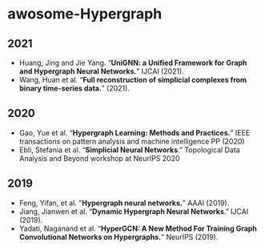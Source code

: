 # awosome-Hypergraph


## 2021
- Huang, Jing and Jie Yang. “**UniGNN: a Unified Framework for Graph and Hypergraph Neural Networks.**” IJCAI (2021).
- Wang, Huan et al. “**Full reconstruction of simplicial complexes from binary time-series data.**” (2021).

## 2020
- Gao, Yue et al. “**Hypergraph Learning: Methods and Practices.**” IEEE transactions on pattern analysis and machine intelligence PP (2020)
- Ebli, Stefania et al. “**Simplicial Neural Networks**.” Topological Data Analysis and Beyond workshop at NeurIPS 2020

## 2019
- Feng, Yifan, et al. "**Hypergraph neural networks.**" AAAI (2019).
- Jiang, Jianwen et al. “**Dynamic Hypergraph Neural Networks**.” IJCAI (2019).
- Yadati, Naganand et al. “**HyperGCN: A New Method For Training Graph Convolutional Networks on Hypergraphs.**” NeurIPS (2019).
